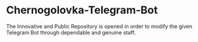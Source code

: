 # Chernogolovka-Telegram-Bot
The Innovative and Public Repository is opened in order to modify the given Telegram Bot through dependable and genuine staff.
